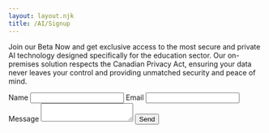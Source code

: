 ```yaml
---
layout: layout.njk
title: /AI/Signup
---
```


Join our Beta Now and get exclusive access to the most secure and private AI technology designed specifically for the education sector. Our on-premises solution respects the Canadian Privacy Act, ensuring your data never leaves your control and providing unmatched security and peace of mind.

<form name="contact_about_ai" netlify>
  <label for="name">Name</label>
  <input type="text" id="name" name="name" required>
  <label for="email">Email</label>
  <input type="email" id="email" name="_replyto" required>
  <label for="message">Message</label>
  <textarea id="message" name="message" required></textarea>
  <button type="submit">Send</button>
  </form>